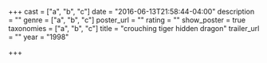 +++
cast = ["a", "b", "c"]
date = "2016-06-13T21:58:44-04:00"
description = ""
genre = ["a", "b", "c"]
poster_url = ""
rating = ""
show_poster = true
taxonomies = ["a", "b", "c"]
title = "crouching tiger hidden dragon"
trailer_url = ""
year = "1998"

+++


